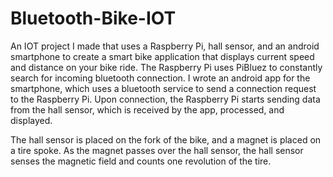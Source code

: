 # Bluetooth-Bike-IOT

An IOT project I made that uses a Raspberry Pi, hall sensor, and an android smartphone to create a smart bike application that displays current speed and distance on your bike ride. The Raspberry Pi uses PiBluez to constantly search for incoming bluetooth connection. I wrote an android app for the smartphone, which uses a bluetooth service to send a connection request to the Raspberry Pi. Upon connection, the Raspberry Pi starts sending data from the hall sensor, which is received by the app, processed, and displayed.

The hall sensor is placed on the fork of the bike, and a magnet is placed on a tire spoke. As the magnet passes over the hall sensor, the hall sensor senses the magnetic field and counts one revolution of the tire.
